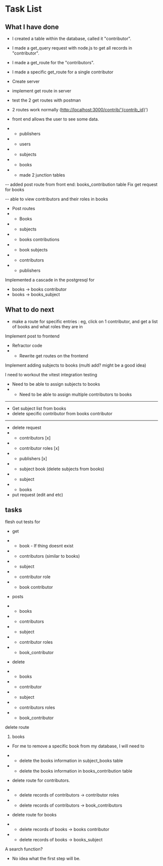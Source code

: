 # Task List

## What I have done

- I created a table within the database, called it "contributor".
- I made a get_query request with node.js to get all records in "contributor".
- I made a get_route for the "contributors".
- I made a specific get_route for a single contributor

- Create server
- implement get route in server
- test the 2 get routes with postman
- 2 routes work normally (<http://localhost:3000/contrib/'{contrib_id}>')

- front end allows the user to see some data.
- - publishers
- - users
- - subjects
- - books
- - made 2 junction tables

-- added post route from front end: books_contribution table
Fix get request for books

-- able to view contributors and their roles in books

- Post routes
- - Books
- - subjects
- - books contributions
- - book subjects
- - contributors
- - publishers

Implemented a cascade in the postgresql for

- books -> books contributor
- books -> books_subject

## What to do next

- make a route for specific entries : eg, click on 1 contributor, and get a list of books and what roles they are in

Implement post to frontend

- Refractor code
- - Rewrite get routes on the frontend

Implement adding subjects to books (multi add? might be a good idea)

I need to workout the vitest integration testing

- Need to be able to assign subjects to books
- - Need to be able to assign multiple contributors to books

--------------------------------------

- Get subject list from books
- delete specific contributor from books contributor

--------------------------------------

- delete request
- - contributors [x]
- - contributor roles [x]
- - publishers [x]
- - subject book (delete subjects from books)
- - subject
- - books
- put request (edit and etc)

## tasks

flesh out tests for

- get
- - book - If thing doesnt exist
- - contributors (similar to books)
- - subject
- - contributor role
- - book contributor

- posts
- - books
- - contributors
- - subject
- - contributor roles
- - book_contributor

- delete
- - books
- - contributor
- - subject
- - contributors roles
- - book_contributor

delete route

1) books

- For me to remove a specific book from my database, I will need to
- - delete the books information in subject_books table
- - delete the books information in books_contribution table

- delete route for contributors.
- - delete records of contributors -> contributor roles
- - delete records of contributors -> book_contributors

- delete route for books
- - delete records of books -> books contributor
- - delete records of books -> books_subject

A search function?

- No idea what the first step will be.
